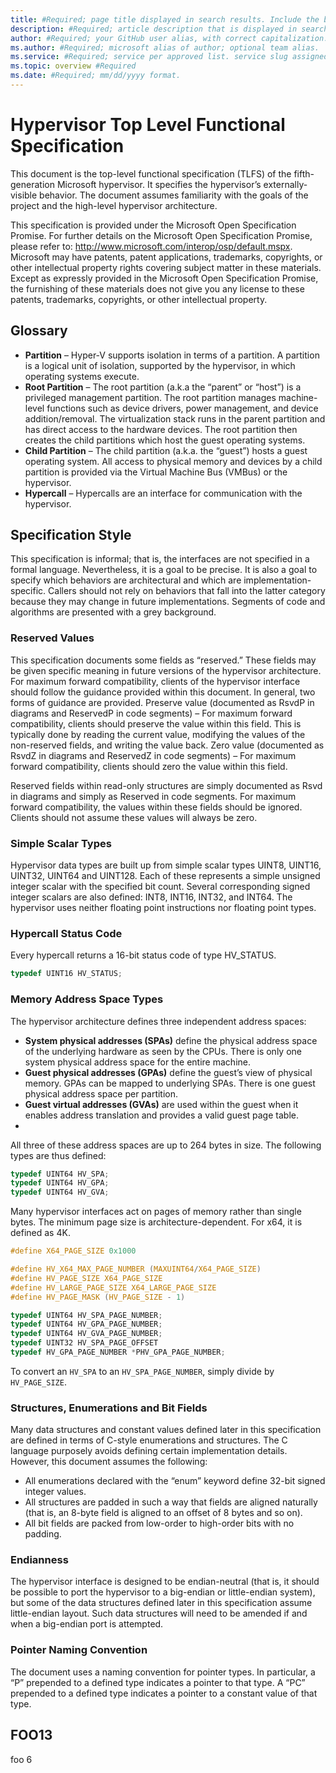 ```yaml
---
title: #Required; page title displayed in search results. Include the brand.
description: #Required; article description that is displayed in search results.
author: #Required; your GitHub user alias, with correct capitalization.
ms.author: #Required; microsoft alias of author; optional team alias.
ms.service: #Required; service per approved list. service slug assigned to your service by ACOM.
ms.topic: overview #Required
ms.date: #Required; mm/dd/yyyy format.
---
```


# Hypervisor Top Level Functional Specification

This document is the top-level functional specification (TLFS) of the fifth-generation Microsoft hypervisor. It specifies the hypervisor’s externally-visible behavior. The document assumes familiarity with the goals of the project and the high-level hypervisor architecture.

This specification is provided under the Microsoft Open Specification Promise. For further details on the Microsoft Open Specification Promise, please refer to: http://www.microsoft.com/interop/osp/default.mspx. Microsoft may have patents, patent applications, trademarks, copyrights, or other intellectual property rights covering subject matter in these materials. Except as expressly provided in the Microsoft Open Specification Promise, the furnishing of these materials does not give you any license to these patents, trademarks, copyrights, or other intellectual property.

## Glossary

- **Partition** – Hyper-V supports isolation in terms of a partition. A partition is a logical unit of isolation, supported by the hypervisor, in which operating systems execute.
- **Root Partition** – The root partition (a.k.a the “parent” or “host”) is a privileged management partition. The root partition manages machine-level functions such as device drivers, power management, and device addition/removal. The virtualization stack runs in the parent partition and has direct access to the hardware devices. The root partition then creates the child partitions which host the guest operating systems.
- **Child Partition** – The child partition (a.k.a. the “guest”) hosts a guest operating system. All access to physical memory and devices by a child partition is provided via the Virtual Machine Bus (VMBus) or the hypervisor.
- **Hypercall** – Hypercalls are an interface for communication with the hypervisor.

## Specification Style

This specification is informal; that is, the interfaces are not specified in a formal language. Nevertheless, it is a goal to be precise. It is also a goal to specify which behaviors are architectural and which are implementation-specific. Callers should not rely on behaviors that fall into the latter category because they may change in future implementations.
Segments of code and algorithms are presented with a grey background.

### Reserved Values

This specification documents some fields as “reserved.” These fields may be given specific meaning in future versions of the hypervisor architecture. For maximum forward compatibility, clients of the hypervisor interface should follow the guidance provided within this document. In general, two forms of guidance are provided. Preserve value (documented as RsvdP in diagrams and ReservedP in code segments) – For maximum forward compatibility, clients should preserve the value within this field. This is typically done by reading the current value, modifying the values of the non-reserved fields, and writing the value back. Zero value (documented as RsvdZ in diagrams and ReservedZ in code segments) – For maximum forward compatibility, clients should zero the value within this field.

Reserved fields within read-only structures are simply documented as Rsvd in diagrams and simply as Reserved in code segments. For maximum forward compatibility, the values within these fields should be ignored. Clients should not assume these values will always be zero.

### Simple Scalar Types

Hypervisor data types are built up from simple scalar types UINT8, UINT16, UINT32, UINT64 and UINT128. Each of these represents a simple unsigned integer scalar with the specified bit count. Several corresponding signed integer scalars are also defined: INT8, INT16, INT32, and INT64.
The hypervisor uses neither floating point instructions nor floating point types.

### Hypercall Status Code

Every hypercall returns a 16-bit status code of type HV_STATUS.

 ```c
typedef UINT16 HV_STATUS;
 ```

### Memory Address Space Types

The hypervisor architecture defines three independent address spaces:

- **System physical addresses (SPAs)** define the physical address space of the underlying hardware as seen by the CPUs. There is only one system physical address space for the entire machine.
- **Guest physical addresses (GPAs)** define the guest’s view of physical memory. GPAs can be mapped to underlying SPAs. There is one guest physical address space per partition.
- **Guest virtual addresses (GVAs)** are used within the guest when it enables address translation and provides a valid guest page table.
-
All three of these address spaces are up to 264 bytes in size. The following types are thus defined:

 ```c
typedef UINT64 HV_SPA;
typedef UINT64 HV_GPA;
typedef UINT64 HV_GVA;
 ```

Many hypervisor interfaces act on pages of memory rather than single bytes. The minimum page size is architecture-dependent. For x64, it is defined as 4K.

 ```c
#define X64_PAGE_SIZE 0x1000

#define HV_X64_MAX_PAGE_NUMBER (MAXUINT64/X64_PAGE_SIZE)
#define HV_PAGE_SIZE X64_PAGE_SIZE
#define HV_LARGE_PAGE_SIZE X64_LARGE_PAGE_SIZE
#define HV_PAGE_MASK (HV_PAGE_SIZE - 1)

typedef UINT64 HV_SPA_PAGE_NUMBER;
typedef UINT64 HV_GPA_PAGE_NUMBER;
typedef UINT64 HV_GVA_PAGE_NUMBER;
typedef UINT32 HV_SPA_PAGE_OFFSET
typedef HV_GPA_PAGE_NUMBER *PHV_GPA_PAGE_NUMBER;
 ```

To convert an `HV_SPA` to an `HV_SPA_PAGE_NUMBER`, simply divide by `HV_PAGE_SIZE`.

### Structures, Enumerations and Bit Fields

Many data structures and constant values defined later in this specification are defined in terms of C-style enumerations and structures. The C language purposely avoids defining certain implementation details. However, this document assumes the following:

- All enumerations declared with the “enum” keyword define 32-bit signed integer values.
- All structures are padded in such a way that fields are aligned naturally (that is, an 8-byte field is aligned to an offset of 8 bytes and so on).
- All bit fields are packed from low-order to high-order bits with no padding.

### Endianness

The hypervisor interface is designed to be endian-neutral (that is, it should be possible to port the hypervisor to a big-endian or little-endian system), but some of the data structures defined later in this specification assume little-endian layout. Such data structures will need to be amended if and when a big-endian port is attempted.

### Pointer Naming Convention

The document uses a naming convention for pointer types. In particular, a “P” prepended to a defined type indicates a pointer to that type. A “PC” prepended to a defined type indicates a pointer to a constant value of that type.

## FOO13
foo 6